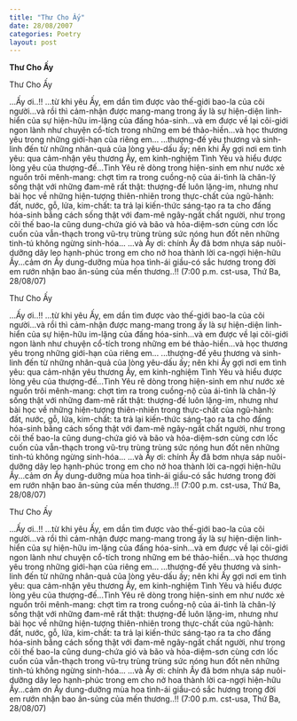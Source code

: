 ```yaml
---
title: "Thư Cho Ấy"
date: 28/08/2007
categories: Poetry
layout: post
---
```


**Thư Cho Ấy**

Thư Cho Ấy

...Ấy ơi..!!
...từ khi yêu Ấy, em dần tìm được vào thế-giới bao-la của cõi người...và rồi thì cảm-nhận được mang-mang trong ấy là sự hiện-diện linh-hiển của sự hiện-hữu im-lặng của đấng hóa-sinh...và em được về lại cõi-giới ngon lành như chuyện cổ-tích trong những em bé thảo-hiền...và học thương yêu trong những giới-hạn của riêng em...
...thượng-đế yêu thương và sinh-linh đến từ những nhân-quả của lòng yêu-dấu ấy; nên khi Ấy gợi nơi em tình yêu: qua cảm-nhận yêu thương Ấy, em kinh-nghiệm Tình Yêu và hiểu được lòng yêu của thượng-đế...Tình Yêu rẽ dòng trong hiện-sinh em như nước xẻ nguồn trôi mênh-mang: chợt tìm ra trong cuồng-nộ của ái-tình là chân-lý sống thật với những đam-mê rất thật: thượng-đế luôn lặng-im, nhưng như bài học về những hiện-tượng thiên-nhiên trong thực-chất của ngũ-hành: đất, nước, gỗ, lửa, kim-chất: ta trả lại kiến-thức sáng-tạo ra ta cho đấng hóa-sinh bằng cách sống thật với đam-mê ngây-ngất chất người, như trong cõi thế bao-la cũng dung-chứa gió và bão và hỏa-diệm-sơn cùng cơn lốc cuốn của vẫn-thạch trong vũ-trụ trùng trùng sức nóng hun đốt nên những tinh-tú không ngừng sinh-hóa...
...và Ấy ơi: chính Ấy đã bơm nhựa sáp nuôi-dưỡng dây leo hạnh-phúc trong em cho nở hoa thành lời ca-ngợi hiện-hữu Ấy...cảm ơn Ấy dung-dưỡng mùa hoa tình-ái giầu-có sắc hương trong đời em rướn nhận bao ân-sủng của mến thương..!!
(7:00 p.m. cst-usa, Thứ Ba, 28/08/07)

Thư Cho Ấy

...Ấy ơi..!!
...từ khi yêu Ấy, em dần tìm được vào thế-giới bao-la của cõi người...và rồi thì cảm-nhận được mang-mang trong ấy là sự hiện-diện linh-hiển của sự hiện-hữu im-lặng của đấng hóa-sinh...và em được về lại cõi-giới ngon lành như chuyện cổ-tích trong những em bé thảo-hiền...và học thương yêu trong những giới-hạn của riêng em...
...thượng-đế yêu thương và sinh-linh đến từ những nhân-quả của lòng yêu-dấu ấy; nên khi Ấy gợi nơi em tình yêu: qua cảm-nhận yêu thương Ấy, em kinh-nghiệm Tình Yêu và hiểu được lòng yêu của thượng-đế...Tình Yêu rẽ dòng trong hiện-sinh em như nước xẻ nguồn trôi mênh-mang: chợt tìm ra trong cuồng-nộ của ái-tình là chân-lý sống thật với những đam-mê rất thật: thượng-đế luôn lặng-im, nhưng như bài học về những hiện-tượng thiên-nhiên trong thực-chất của ngũ-hành: đất, nước, gỗ, lửa, kim-chất: ta trả lại kiến-thức sáng-tạo ra ta cho đấng hóa-sinh bằng cách sống thật với đam-mê ngây-ngất chất người, như trong cõi thế bao-la cũng dung-chứa gió và bão và hỏa-diệm-sơn cùng cơn lốc cuốn của vẫn-thạch trong vũ-trụ trùng trùng sức nóng hun đốt nên những tinh-tú không ngừng sinh-hóa...
...và Ấy ơi: chính Ấy đã bơm nhựa sáp nuôi-dưỡng dây leo hạnh-phúc trong em cho nở hoa thành lời ca-ngợi hiện-hữu Ấy...cảm ơn Ấy dung-dưỡng mùa hoa tình-ái giầu-có sắc hương trong đời em rướn nhận bao ân-sủng của mến thương..!!
(7:00 p.m. cst-usa, Thứ Ba, 28/08/07)

Thư Cho Ấy

...Ấy ơi..!!
...từ khi yêu Ấy, em dần tìm được vào thế-giới bao-la của cõi người...và rồi thì cảm-nhận được mang-mang trong ấy là sự hiện-diện linh-hiển của sự hiện-hữu im-lặng của đấng hóa-sinh...và em được về lại cõi-giới ngon lành như chuyện cổ-tích trong những em bé thảo-hiền...và học thương yêu trong những giới-hạn của riêng em...
...thượng-đế yêu thương và sinh-linh đến từ những nhân-quả của lòng yêu-dấu ấy; nên khi Ấy gợi nơi em tình yêu: qua cảm-nhận yêu thương Ấy, em kinh-nghiệm Tình Yêu và hiểu được lòng yêu của thượng-đế...Tình Yêu rẽ dòng trong hiện-sinh em như nước xẻ nguồn trôi mênh-mang: chợt tìm ra trong cuồng-nộ của ái-tình là chân-lý sống thật với những đam-mê rất thật: thượng-đế luôn lặng-im, nhưng như bài học về những hiện-tượng thiên-nhiên trong thực-chất của ngũ-hành: đất, nước, gỗ, lửa, kim-chất: ta trả lại kiến-thức sáng-tạo ra ta cho đấng hóa-sinh bằng cách sống thật với đam-mê ngây-ngất chất người, như trong cõi thế bao-la cũng dung-chứa gió và bão và hỏa-diệm-sơn cùng cơn lốc cuốn của vẫn-thạch trong vũ-trụ trùng trùng sức nóng hun đốt nên những tinh-tú không ngừng sinh-hóa...
...và Ấy ơi: chính Ấy đã bơm nhựa sáp nuôi-dưỡng dây leo hạnh-phúc trong em cho nở hoa thành lời ca-ngợi hiện-hữu Ấy...cảm ơn Ấy dung-dưỡng mùa hoa tình-ái giầu-có sắc hương trong đời em rướn nhận bao ân-sủng của mến thương..!!
(7:00 p.m. cst-usa, Thứ Ba, 28/08/07)
